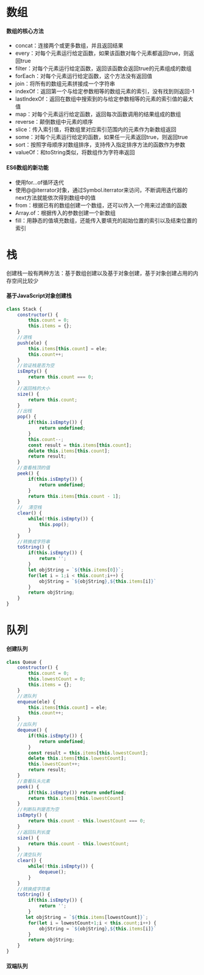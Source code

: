 # 数组

#### 数组的核心方法

- concat：连接两个或更多数组，并且返回结果
- every：对每个元素运行给定函数，如果该函数对每个元素都返回true，则返回true
- filter：对每个元素运行给定函数，返回该函数会返回true的元素组成的数组
- forEach：对每个元素运行给定函数，这个方法没有返回值
- join：将所有的数组元素拼接成一个字符串
- indexOf：返回第一个与给定参数相等的数组元素的索引，没有找到则返回-1
- lastIndexOf：返回在数组中搜索到的与给定参数相等的元素的索引值的最大值
- map：对每个元素运行给定函数，返回每次函数调用的结果组成的数组
- reverse：颠倒数组中元素的顺序
- slice：传入索引值，将数组里对应索引范围内的元素作为新数组返回
- some：对每个元素运行给定的函数，如果任一元素返回true，则返回true
- sort：按照字母顺序对数组排序，支持传入指定排序方法的函数作为参数
- valueOf：和toString类似，将数组作为字符串返回

#### ES6数组的新功能

- 使用for...of循环迭代
- 使用@@iterrator对象，通过Symbol.iterrator来访问，不断调用迭代器的next方法就能依次得到数组中的值
- from：根据已有的数组创建一个数组，还可以传入一个用来过滤值的函数
- Array.of：根据传入的参数创建一个新数组
- fill：用静态的值填充数组，还能传入要填充的起始位置的索引以及结束位置的索引

# 栈

创建栈一般有两种方法：基于数组创建以及基于对象创建，基于对象创建占用的内存空间比较少

#### 基于JavaScript对象创建栈

```JavaScript
class Stack {
    constructor() {
        this.count = 0;
        this.items = {};
    }
    //进栈
    push(ele) {
        this.items[this.count] = ele;
        this.count++;
    }
    //验证栈是否为空
    isEmpty() {
        return this.count === 0;
    }
    //返回栈的大小
    size() {
        return this.count;
    }
    //出栈
    pop() {
        if(this.isEmpty()) {
            return undefined;
        }
        this.count--;
        const result = this.items[this.count];
        delete this.items[this.count];
        return result;
    }
    //查看栈顶的值
    peek() {
        if(this.isEmpty()) {
            return undefined;
        }
        return this.items[this.count - 1];
    }
    //	清空栈
    clear() {
        while(!this.isEmpty()) {
            this.pop();
        }
    }
    //转换成字符串
    toString() {
        if(this.isEmpty()) {
            return '';
        }
        let objString = `${this.items[0]}`;
        for(let i = 1;i < this.count;i++) {
            objString = `${objString},${this.items[i]}`
        }
        return objString;
    }
}
```

# 队列

#### 创建队列

```javascript
class Queue {
	constructor() {
		this.count = 0;
        this.lowestCount = 0;
        this.items = {};
	}
    //进队列
    enqueue(ele) {
        this.items[this.count] = ele;
        this.count++;
    }
    //出队列
    dequeue() {
        if(this.isEmpty()) {
            return undefined;
        }
        const result = this.items[this.lowestCount];
        delete this.items[this.lowestCount];
        this.lowestCount++;
        return result;
    }
    //查看队头元素
    peek() {
        if(this.isEmpty()) return undefined;
        return this.items[this.lowestCount]
    }
    //判断队列是否为空
    isEmpty() {
        return this.count - this.lowestCount === 0;
    }
    //返回队列长度
    size() {
        return this.count - this.lowestCount;
    }
    //清空队列
    clear() {
        while(!this.isEmpty()) {
            dequeue();
        }
    }
    //转换成字符串
    toString() {
        if(this.isEmpty()) {
            return '';
        }
       let objString = `${this.items[lowestCount]}`;
        for(let i = lowestCount+1;i < this.count;i++) {
            objString = `${objString},${this.items[i]}`
        }
        return objString; 
    }
}
```

#### 双端队列